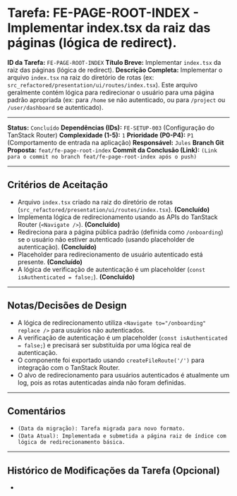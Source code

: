 # Tarefa: FE-PAGE-ROOT-INDEX - Implementar index.tsx da raiz das páginas (lógica de redirect).

**ID da Tarefa:** `FE-PAGE-ROOT-INDEX`
**Título Breve:** Implementar `index.tsx` da raiz das páginas (lógica de redirect).
**Descrição Completa:**
Implementar o arquivo `index.tsx` na raiz do diretório de rotas (ex: `src_refactored/presentation/ui/routes/index.tsx`). Este arquivo geralmente contém lógica para redirecionar o usuário para uma página padrão apropriada (ex: para `/home` se não autenticado, ou para `/project` ou `/user/dashboard` se autenticado).

---

**Status:** `Concluído`
**Dependências (IDs):** `FE-SETUP-003` (Configuração do TanStack Router)
**Complexidade (1-5):** `1`
**Prioridade (P0-P4):** `P1` (Comportamento de entrada na aplicação)
**Responsável:** `Jules`
**Branch Git Proposta:** `feat/fe-page-root-index`
**Commit da Conclusão (Link):** `(Link para o commit no branch feat/fe-page-root-index após o push)`

---

## Critérios de Aceitação
- Arquivo `index.tsx` criado na raiz do diretório de rotas (`src_refactored/presentation/ui/routes/index.tsx`). **(Concluído)**
- Implementa lógica de redirecionamento usando as APIs do TanStack Router (`<Navigate />`). **(Concluído)**
- Redireciona para a página pública padrão (definida como `/onboarding`) se o usuário não estiver autenticado (usando placeholder de autenticação). **(Concluído)**
- Placeholder para redirecionamento de usuário autenticado está presente. **(Concluído)**
- A lógica de verificação de autenticação é um placeholder (`const isAuthenticated = false;`). **(Concluído)**

---

## Notas/Decisões de Design
- A lógica de redirecionamento utiliza `<Navigate to="/onboarding" replace />` para usuários não autenticados.
- A verificação de autenticação é um placeholder (`const isAuthenticated = false;`) e precisará ser substituída por uma lógica real de autenticação.
- O componente foi exportado usando `createFileRoute('/')` para integração com o TanStack Router.
- O alvo de redirecionamento para usuários autenticados é atualmente um log, pois as rotas autenticadas ainda não foram definidas.

---

## Comentários
- `(Data da migração): Tarefa migrada para novo formato.`
- `(Data Atual): Implementada e submetida a página raiz de índice com lógica de redirecionamento básica.`

---

## Histórico de Modificações da Tarefa (Opcional)
-
